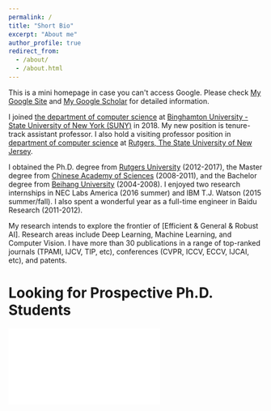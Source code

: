 ```yaml
---
permalink: /
title: "Short Bio"
excerpt: "About me"
author_profile: true
redirect_from: 
  - /about/
  - /about.html
---
```

This is a mini homepage in case you can't access Google. Please check [My Google Site](https://sites.google.com/site/xipengcshomepage/) and [My Google Scholar](https://scholar.google.com/citations?user=DWw4v0kAAAAJ&hl=en) for detailed information.

I joined [the department of computer science](https://www.binghamton.edu/computer-science/index.html) at [Binghamton University - State University of New York (SUNY)](https://www.binghamton.edu/) in 2018. My new position is tenure-track assistant professor. I also hold a visiting professor position in [department of computer science](https://www.cs.rutgers.edu/) at [Rutgers, The State University of New Jersey](https://www.rutgers.edu/).

I obtained the Ph.D. degree from [Rutgers University](https://www.cs.rutgers.edu/) (2012-2017), the Master degree from [Chinese Academy of Sciences](http://www.ia.cas.cn/) (2008-2011), and the Bachelor degree from [Beihang University](http://dept3.buaa.edu.cn/) (2004-2008). I enjoyed two research internships in NEC Labs America (2016 summer) and IBM T.J. Watson (2015 summer/fall). I also spent a wonderful year as a full-time engineer in Baidu Research (2011-2012).

My research intends to explore the frontier of [Efficient & General & Robust AI]. Research areas include Deep Learning, Machine Learning, and Computer Vision. I have more than 30 publications in a range of top-ranked journals (TPAMI, IJCV, TIP, etc), conferences (CVPR, ICCV, ECCV, IJCAI, etc), and patents. 

Looking for Prospective Ph.D. Students
======

![](/files/PhD3.pdf)
[]([I](/images/PhD3.jpg))


